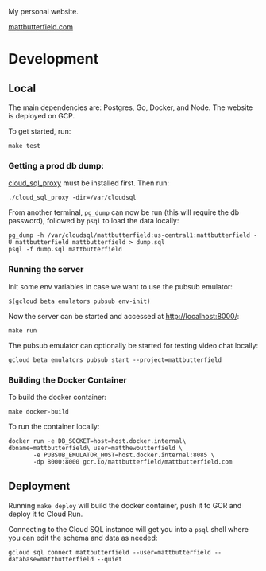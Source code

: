 My personal website.

[mattbutterfield.com](http://mattbutterfield.com)

# Development

## Local

The main dependencies are: Postgres, Go, Docker, and Node. The website is deployed on GCP.

To get started, run:

    make test

### Getting a prod db dump:

[cloud_sql_proxy](https://cloud.google.com/sql/docs/mysql/sql-proxy) must be installed first. Then run:

    ./cloud_sql_proxy -dir=/var/cloudsql

From another terminal, `pg_dump` can now be run (this will require the db password), followed by `psql` to load the data locally:

    pg_dump -h /var/cloudsql/mattbutterfield:us-central1:mattbutterfield -U mattbutterfield mattbutterfield > dump.sql
    psql -f dump.sql mattbutterfield

### Running the server

Init some env variables in case we want to use the pubsub emulator:

    $(gcloud beta emulators pubsub env-init)

Now the server can be started and accessed at [http://localhost:8000/](http://localhost:8000/):

    make run

The pubsub emulator can optionally be started for testing video chat locally:

    gcloud beta emulators pubsub start --project=mattbutterfield

### Building the Docker Container

To build the docker container:

    make docker-build

To run the container locally:

    docker run -e DB_SOCKET=host=host.docker.internal\ dbname=mattbutterfield\ user=matthewbutterfield \
           -e PUBSUB_EMULATOR_HOST=host.docker.internal:8085 \
           -dp 8000:8000 gcr.io/mattbutterfield/mattbutterfield.com

## Deployment

Running `make deploy` will build the docker container, push it to GCR and deploy it to Cloud Run.

Connecting to the Cloud SQL instance will get you into a `psql` shell where you can edit the schema and data as needed:

    gcloud sql connect mattbutterfield --user=mattbutterfield --database=mattbutterfield --quiet


